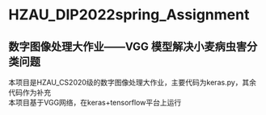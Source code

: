 # HZAU_DIP2022spring_Assignment
## 数字图像处理大作业——VGG 模型解决小麦病虫害分类问题<br>
本项目是HZAU_CS2020级的数字图像处理大作业，主要代码为keras.py，其余代码作为补充<br>
本项目基于VGG网络，在keras+tensorflow平台上运行
